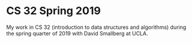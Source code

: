 # CS 32 Spring 2019
My work in CS 32 (introduction to data structures and algorithms) during the spring quarter of 2019 with David Smallberg at UCLA. 
